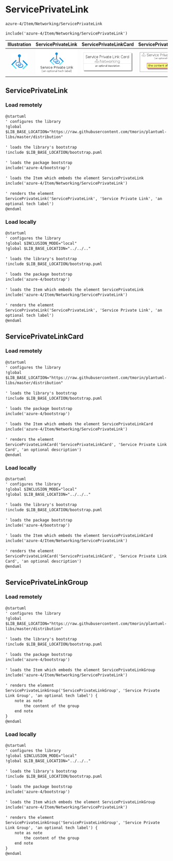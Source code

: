 # ServicePrivateLink


```text
azure-4/Item/Networking/ServicePrivateLink
```

```text
include('azure-4/Item/Networking/ServicePrivateLink')
```



| Illustration | ServicePrivateLink | ServicePrivateLinkCard | ServicePrivateLinkGroup |
| :---: | :---: | :---: | :---: |
| ![illustration for Illustration](../../../azure-4/Item/Networking/ServicePrivateLink.png) | ![illustration for ServicePrivateLink](../../../azure-4/Item/Networking/ServicePrivateLink.Local.png) | ![illustration for ServicePrivateLinkCard](../../../azure-4/Item/Networking/ServicePrivateLinkCard.Local.png) | ![illustration for ServicePrivateLinkGroup](../../../azure-4/Item/Networking/ServicePrivateLinkGroup.Local.png) |




## ServicePrivateLink

### Load remotely
```plantuml
@startuml
' configures the library
!global $LIB_BASE_LOCATION="https://raw.githubusercontent.com/tmorin/plantuml-libs/master/distribution"

' loads the library's bootstrap
!include $LIB_BASE_LOCATION/bootstrap.puml

' loads the package bootstrap
include('azure-4/bootstrap')

' loads the Item which embeds the element ServicePrivateLink
include('azure-4/Item/Networking/ServicePrivateLink')

' renders the element
ServicePrivateLink('ServicePrivateLink', 'Service Private Link', 'an optional tech label')
@enduml
```

### Load locally
```plantuml
@startuml
' configures the library
!global $INCLUSION_MODE="local"
!global $LIB_BASE_LOCATION="../../.."

' loads the library's bootstrap
!include $LIB_BASE_LOCATION/bootstrap.puml

' loads the package bootstrap
include('azure-4/bootstrap')

' loads the Item which embeds the element ServicePrivateLink
include('azure-4/Item/Networking/ServicePrivateLink')

' renders the element
ServicePrivateLink('ServicePrivateLink', 'Service Private Link', 'an optional tech label')
@enduml
```

## ServicePrivateLinkCard

### Load remotely
```plantuml
@startuml
' configures the library
!global $LIB_BASE_LOCATION="https://raw.githubusercontent.com/tmorin/plantuml-libs/master/distribution"

' loads the library's bootstrap
!include $LIB_BASE_LOCATION/bootstrap.puml

' loads the package bootstrap
include('azure-4/bootstrap')

' loads the Item which embeds the element ServicePrivateLinkCard
include('azure-4/Item/Networking/ServicePrivateLink')

' renders the element
ServicePrivateLinkCard('ServicePrivateLinkCard', 'Service Private Link Card', 'an optional description')
@enduml
```

### Load locally
```plantuml
@startuml
' configures the library
!global $INCLUSION_MODE="local"
!global $LIB_BASE_LOCATION="../../.."

' loads the library's bootstrap
!include $LIB_BASE_LOCATION/bootstrap.puml

' loads the package bootstrap
include('azure-4/bootstrap')

' loads the Item which embeds the element ServicePrivateLinkCard
include('azure-4/Item/Networking/ServicePrivateLink')

' renders the element
ServicePrivateLinkCard('ServicePrivateLinkCard', 'Service Private Link Card', 'an optional description')
@enduml
```

## ServicePrivateLinkGroup

### Load remotely
```plantuml
@startuml
' configures the library
!global $LIB_BASE_LOCATION="https://raw.githubusercontent.com/tmorin/plantuml-libs/master/distribution"

' loads the library's bootstrap
!include $LIB_BASE_LOCATION/bootstrap.puml

' loads the package bootstrap
include('azure-4/bootstrap')

' loads the Item which embeds the element ServicePrivateLinkGroup
include('azure-4/Item/Networking/ServicePrivateLink')

' renders the element
ServicePrivateLinkGroup('ServicePrivateLinkGroup', 'Service Private Link Group', 'an optional tech label') {
    note as note
        the content of the group
    end note
}
@enduml
```

### Load locally
```plantuml
@startuml
' configures the library
!global $INCLUSION_MODE="local"
!global $LIB_BASE_LOCATION="../../.."

' loads the library's bootstrap
!include $LIB_BASE_LOCATION/bootstrap.puml

' loads the package bootstrap
include('azure-4/bootstrap')

' loads the Item which embeds the element ServicePrivateLinkGroup
include('azure-4/Item/Networking/ServicePrivateLink')

' renders the element
ServicePrivateLinkGroup('ServicePrivateLinkGroup', 'Service Private Link Group', 'an optional tech label') {
    note as note
        the content of the group
    end note
}
@enduml
```

